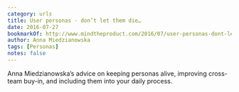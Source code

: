 ```yaml
---
category: urls
title: User personas - don’t let them die…
date: 2016-07-27
bookmarkOf: http://www.mindtheproduct.com/2016/07/user-personas-dont-let-them-die/
author: Anna Miedzianowska
tags: [Personas]
notes: false
---
```


Anna Miedzianowska’s advice on keeping personas alive, improving cross-team buy-in, and including them into your daily process.